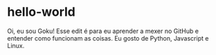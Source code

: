 # hello-world
Oi, eu sou Goku!
Esse edit é para eu aprender a mexer no GitHub e entender como funcionam as coisas.
Eu gosto de Python, Javascript e Linux.
